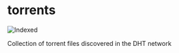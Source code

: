 torrents 
========
![Indexed](https://img.shields.io/badge/indexed-36702-blue)

Collection of torrent files discovered in the DHT network

